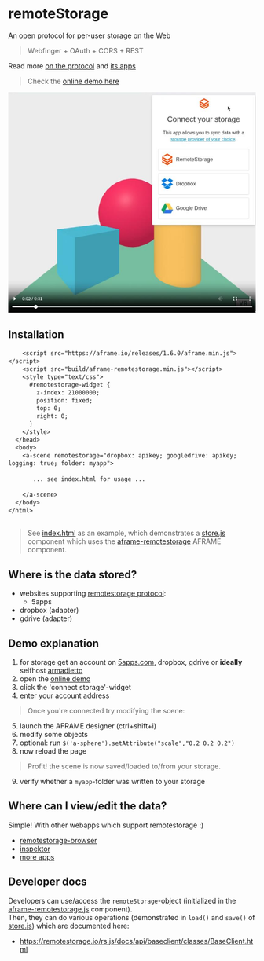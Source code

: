 # remoteStorage

An open protocol for per-user storage on the Web

> Webfinger + OAuth + CORS + REST

Read more [on the protocol](https://remotestorage.io/) and [its apps](https://remotestorage.io/apps.html#apps)

> Check the [online demo here](https://coderofsalvation.codeberg.page/aframe-remotestorage/)

[![](README.jpg)](README.mp4)

## Installation

```
    <script src="https://aframe.io/releases/1.6.0/aframe.min.js"></script>
    <script src="build/aframe-remotestorage.min.js"></script> 
    <style type="text/css">
      #remotestorage-widget {
        z-index: 21000000;
        position: fixed;
        top: 0;
        right: 0;
      }
    </style>
  </head>
  <body>
    <a-scene remotestorage="dropbox: apikey; googledrive: apikey; logging: true; folder: myapp">

       ... see index.html for usage ...

    </a-scene>
  </body>
</html>


```

> See [index.html](index.html) as an example, which demonstrates a [store.js](store.js) component which uses the [aframe-remotestorage](build/aframe-remotestorage.js) AFRAME component.

## Where is the data stored?

* websites supporting [remotestorage protocol](https://remotestorage.io):
  * 5apps
* dropbox (adapter)
* gdrive (adapter)


## Demo explanation 

1. for storage get an account on [5apps.com](5apps.com), dropbox, gdrive or **ideally** selfhost [armadietto](https://github.com/remotestorage/armadietto)
2. open the [online demo](https://coderofsalvation.codeberg.page/aframe-remotestorage/)
3. click the 'connect storage'-widget
4. enter your account address 

> Once you're connected try modifying the scene:

5. launch the AFRAME designer (ctrl+shift+i)
6. modify some objects
7. optional: run `$('a-sphere').setAttribute("scale","0.2 0.2 0.2")`
8. now reload the page

> Profit! the scene is now saved/loaded to/from your storage.

9. verify whether a `myapp`-folder was written to your storage

## Where can I view/edit the data?

Simple! With other webapps which support remotestorage :)

* [remotestorage-browser](https://remotestorage-browser.5apps.com)
* [inspektor](https://inspektor.5apps.com/)
* [more apps](https://remotestorage.io/apps.html#apps)

## Developer docs

Developers can use/access the `remoteStorage`-object (initialized in the [aframe-remotestorage.js](index.js) component).<br>
Then, they can do various operations (demonstrated in `load()` and `save()` of [store.js](store.js)) which are documented here:

* https://remotestorage.io/rs.js/docs/api/baseclient/classes/BaseClient.html 
